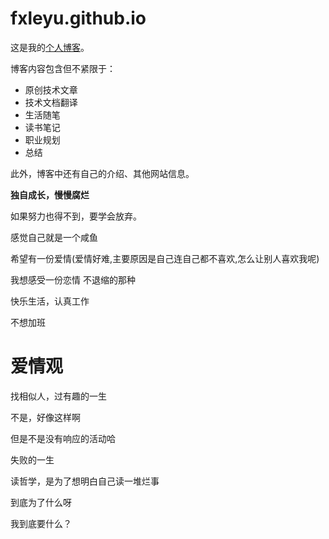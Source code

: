 # fxleyu.github.io


这是我的[个人博客](https://fxleyu.github.io/)。

博客内容包含但不紧限于：
- 原创技术文章
- 技术文档翻译
- 生活随笔
- 读书笔记
- 职业规划
- 总结

此外，博客中还有自己的介绍、其他网站信息。

**独自成长，慢慢腐烂**

如果努力也得不到，要学会放弃。

感觉自己就是一个咸鱼

希望有一份爱情(爱情好难,主要原因是自己连自己都不喜欢,怎么让别人喜欢我呢)

我想感受一份恋情 不退缩的那种

快乐生活，认真工作

不想加班

# 爱情观
找相似人，过有趣的一生

不是，好像这样啊   

但是不是没有响应的活动哈


失败的一生

读哲学，是为了想明白自己读一堆烂事

到底为了什么呀

我到底要什么？

